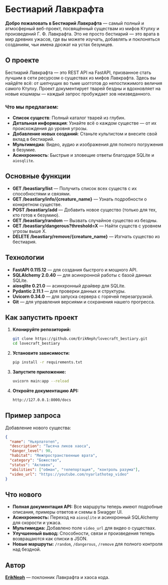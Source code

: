 # Бестиарий Лавкрафта

**Добро пожаловать в Бестиарий Лавкрафта** — самый полный и атмосферный веб-проект, посвящённый существам из мифов Ктулху и произведений Г. Ф. Лавкрафта. Это не просто бестиарий — это врата в мир древних ужасов, где вы можете изучать, добавлять и поклоняться созданиям, чьи имена дрожат на устах безумцев.

## О проекте

Бестиарий Лавкрафта — это REST API на FastAPI, призванное стать лучшим в сети ресурсом о существах из мифов Лавкрафта. Здесь вы найдёте всё: от шепчущих во тьме шогготов до непостижимого величия самого Ктулху. Проект документирует тварей бездны и вдохновляет на новые кошмары — каждый запрос пробуждает зов неизведанного.

### Что мы предлагаем:
- **Список существ**: Полный каталог тварей из глубин.
- **Детальная информация**: Узнайте всё о каждом существе — от их происхождения до уровня угрозы.
- **Добавление новых созданий**: Станьте культистом и внесите свой вклад в бестиарий.
- **Мультимедиа**: Видео, аудио и изображения для полного погружения в безумие.
- **Асинхронность**: Быстрые и зловещие ответы благодаря SQLite и `aiosqlite`.

## Основные функции

- **GET /beastiary/list** — Получить список всех существ с их способностями и связями.
- **GET /beastiary/info/{creature_name}** — Узнать подробности о конкретном существе.
- **POST /beastiary/add** — Добавить новое существо (только для тех, кто готов к безумию).
- **GET /beastiary/random** — Вызвать случайное существо из бездны.
- **GET /beastiary/dangerous?threshold=X** — Найти существ с уровнем угрозы выше X.
- **DELETE /beastiary/remove/{creature_name}** — Изгнать существо из бестиария.

## Технологии

- **FastAPI 0.115.12** — для создания быстрого и мощного API.
- **SQLAlchemy 2.0.40** — для асинхронной работы с базой данных SQLite.
- **aiosqlite 0.21.0** — асинхронный драйвер для SQLite.
- **Pydantic 2.11.1** — для проверки данных и структуры.
- **Uvicorn 0.34.0** — для запуска сервера с горячей перезагрузкой.
- **Git** — для управления версиями и сохранения нашего прогресса.

## Как запустить проект

1. **Клонируйте репозиторий:**
   ```bash
   git clone https://github.com/ErikNeph/lovecraft_bestiary.git
   cd lovecraft_bestiary
   ```

2. **Установите зависимости:**
   ```bash
   pip install -r requirements.txt
   ```

3. **Запустите приложение:**
   ```bash
   uvicorn main:app --reload
   ```

4. **Откройте документацию API:**
   ```bash
   http://127.0.0.1:8000/docs
   ```

## Пример запроса

Добавление нового существа:
```json
{
  "name": "Ньярлатотеп",
  "description": "Тысяча ликов хаоса",
  "danger_level": 90,
  "habitat": "Межпространственные врата",
  "category": "Божество",
  "status": "Активен",
  "abilities": ["обман", "телепортация", "контроль разума"],
  "video_url": "https://youtube.com/nyarlathotep_video"
}
```
## Что нового
- **Полная документация API:** Все маршруты теперь имеют подробные описания, примеры ответов и схемы в Swagger UI.
- **Асинхронность:** Переход на `aiosqlite` и асинхронный SQLAlchemy для скорости и ужаса.
- **Мультимедиа:** Добавлено поле `video_url` для видео о существах.
- **Улучшенный вывод:** Способности, связи и произведения теперь возвращаются как списки в JSON.
- **Новые маршруты:** `/random`, `/dangerous`, `/remove` для полного контроля над бездной.

## Автор
[**ErikNeph**](https://vk.com/egtvorec) — поклонник Лавкрафта и хаоса кода.
